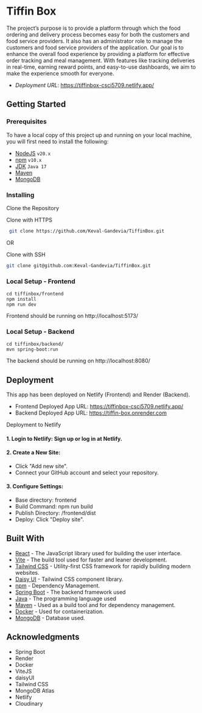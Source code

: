 # Tiffin Box

The project’s purpose is to provide a platform through which the food ordering and delivery process becomes easy for both the customers and food service providers. It also has an administrator role to manage the customers and food service providers of the application. Our goal is to enhance the overall food experience by providing a platform for effective order tracking and meal management. With features like tracking deliveries in real-time, earning reward points, and easy-to-use dashboards, we aim to make the experience smooth for everyone.

- _Deployment URL_: <https://tiffinbox-csci5709.netlify.app/>


## Getting Started

### Prerequisites

To have a local copy of this project up and running on your local machine, you will first need to install the following:


- [NodeJS](https://nodejs.org/en) `v20.x`
- [npm](https://www.npmjs.com/) `v10.x`
- [JDK](https://www.oracle.com/java/technologies/javase/jdk17-archive-downloads.html) `Java 17`
- [Maven](https://maven.apache.org/)
- [MongoDB](https://www.mongodb.com/products/platform/atlas-database)


### Installing

Clone the Repository

Clone with HTTPS
```bash
 git clone https://github.com/Keval-Gandevia/TiffinBox.git
 ```
OR

Clone with SSH
 ```bash
 git clone git@github.com:Keval-Gandevia/TiffinBox.git
```

### Local Setup - Frontend

```
cd tiffinbox/frontend
npm install
npm run dev
```

Frontend should be running on http://localhost:5173/

### Local Setup - Backend


```
cd tiffinbox/backend/
mvn spring-boot:run
```
The backend should be running on http://localhost:8080/


## Deployment

This app has been deployed on Netlify (Frontend) and Render (Backend).

- Frontend Deployed App URL: https://tiffinbox-csci5709.netlify.app/
- Backend Deployed App URL: https://tiffin-box.onrender.com

Deployment to Netlify

#### 1. Login to Netlify: Sign up or log in at Netlify.

#### 2. Create a New Site:

- Click "Add new site".
- Connect your GitHub account and select your repository.

#### 3. Configure Settings:

- Base directory: frontend
- Build Command: npm run build
- Publish Directory: /frontend/dist
- Deploy: Click "Deploy site".

## Built With

- [React](https://react.dev/) - The JavaScript library used for building the user interface.
- [Vite](https://vitejs.dev/) - The build tool used for faster and leaner development.
- [Tailwind CSS](https://tailwindcss.com/) - Utility-first CSS framework for rapidly building modern websites.
- [Daisy UI](https://daisyui.com/) - Tailwind CSS component library.
- [npm](https://docs.npmjs.com//) - Dependency Management.
- [Spring Boot](https://spring.io/projects/spring-boot) - The backend framework used
- [Java](https://www.java.com/) - The programming language used
- [Maven](https://maven.apache.org/) - Used as a build tool and for dependency management. 
- [Docker](https://www.docker.com/) - Used for containerization.
- [MongoDB](https://www.mongodb.com/atlas/database) - Database used.

## Acknowledgments
- Spring Boot
- Render
- Docker
- ViteJS
- daisyUI
- Tailwind CSS
- MongoDB Atlas
- Netlify
- Cloudinary
